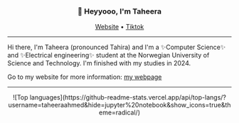 <h3 align="center">👋 Heyyooo, I'm Taheera</h3>
<p align="center">
  <a href="https://www.taheera.no">Website</a> •
  <a href="https://www.tiktok.com/@taheera.py">Tiktok</a>
</p>

---
Hi there, I'm Taheera (pronounced Tahira) and I'm a ✨Computer Science✨ and ✨Electrical engineering✨ student at the Norwegian University of Science and Technology. I'm finished with my studies in 2024.  

Go to my website for more information: [my webpage](https://taheera.no)

---
<p align="center">
![Top languages](https://github-readme-stats.vercel.app/api/top-langs/?username=taheeraahmed&hide=jupyter%20notebook&show_icons=true&theme=radical/)
</p>
